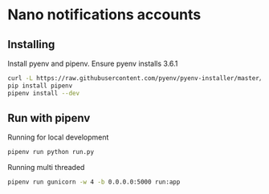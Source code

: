 # Nano notifications accounts

## Installing
Install pyenv and pipenv. Ensure pyenv installs 3.6.1
```bash
curl -L https://raw.githubusercontent.com/pyenv/pyenv-installer/master/bin/pyenv-installer | bash
pip install pipenv
pipenv install --dev
```

## Run with pipenv 
Running for local development
```bash
pipenv run python run.py
```
Running multi threaded
```bash
pipenv run gunicorn -w 4 -b 0.0.0.0:5000 run:app
```
